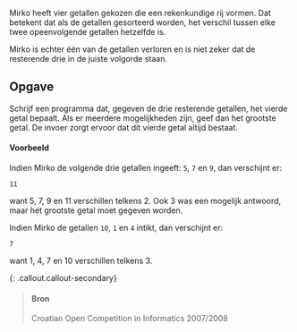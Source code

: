 Mirko heeft vier getallen gekozen die een rekenkundige rij vormen. Dat betekent dat als de getallen gesorteerd worden, het verschil tussen elke twee opeenvolgende getallen hetzelfde is.

Mirko is echter één van de getallen verloren en is niet zeker dat de resterende drie in de juiste volgorde staan.

## Opgave
Schrijf een programma dat, gegeven de drie resterende getallen, het vierde getal bepaalt. Als er meerdere mogelijkheden zijn, geef dan het grootste getal. De invoer zorgt ervoor dat dit vierde getal altijd bestaat.

#### Voorbeeld

Indien Mirko de volgende drie getallen ingeeft: `5`, `7` en `9`, dan verschijnt er:
```
11
```
want 5, 7, 9 en 11 verschillen telkens 2. Ook 3 was een mogelijk antwoord, maar het grootste getal moet gegeven worden.


Indien Mirko de getallen `10`, `1` en `4` intikt, dan verschijnt er:
```
7
```
want 1, 4, 7 en 10 verschillen telkens 3.


{: .callout.callout-secondary}
>#### Bron
> Croatian Open Competition in Informatics 2007/2008
